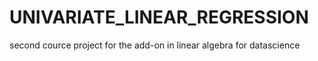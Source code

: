 # UNIVARIATE_LINEAR_REGRESSION

second cource project for the add-on in linear algebra for datascience
